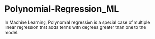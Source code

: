 # Polynomial-Regression_ML
In Machine Learning, Polynomial regression is a special case of multiple linear regression that adds terms with degrees greater than one to the model.
